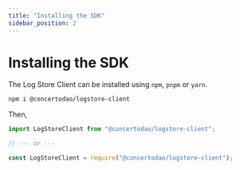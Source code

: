 ```yaml
---
title: "Installing the SDK"
sidebar_position: 2
---
```


# Installing the SDK

The Log Store Client can be installed using `npm`, `pnpm` or `yarn`.

```bash
npm i @concertodao/logstore-client
```

Then,

```ts
import LogStoreClient from "@concertodao/logstore-client";

// --- or ---

const LogStoreClient = require("@concertodao/logstore-client");
```